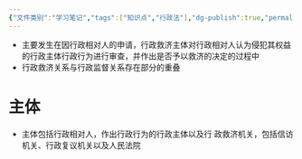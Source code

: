 ```yaml
---
{"文件类别":"学习笔记","tags":["知识点","行政法"],"dg-publish":true,"permalink":"/学习笔记studyup/知识点cheese/行政救济关系/","dgPassFrontmatter":true,"created":"2024-09-19T13:44:50.345+08:00","updated":"2024-10-25T12:37:13.369+08:00"}
---
```


- 主要发生在因行政相对人的申请，行政救济主体对行政相对人认为侵犯其权益的行政主体行政行为进行审查，并作出是否予以救济的决定的过程中
- 行政救济关系与行政监督关系存在部分的重叠
# 主体
- 主体包括行政相对人，作出行政行为的行政主体以及行 政救济机关，包括信访机关、行政复议机关以及人民法院